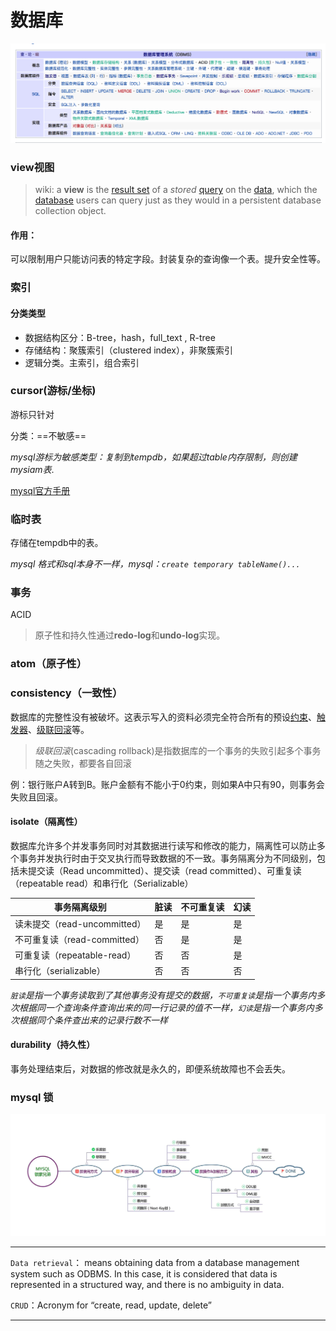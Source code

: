 # 数据库 
<!-- :Tech:Theory:database:DBMS: -->

![DBMS名词](.src/image-20200804140626503.png)

### view视图

> wiki: a **view** is the [result set](https://en.wikipedia.org/wiki/Result_set) of a *stored* [query](https://en.wikipedia.org/wiki/Query_language) on the [data](https://en.wikipedia.org/wiki/Data), which the [database](https://en.wikipedia.org/wiki/Database) users can query just as they would in a persistent database collection object.  

#### 作用：

可以限制用户只能访问表的特定字段。封装复杂的查询像一个表。提升安全性等。



### 索引

#### 分类类型

- 数据结构区分：B-tree，hash，full_text , R-tree
- 存储结构：聚簇索引（clustered index），非聚簇索引
- 逻辑分类。主索引，组合索引

### cursor(游标/坐标)

游标只针对

分类：==不敏感==

*mysql游标为敏感类型：复制到tempdb，如果超过table内存限制，则创建mysiam表*.

[mysql官方手册](https://web.archive.org/web/20191205204618/https://dev.mysql.com/doc/refman/5.7/en/cursor-restrictions.html)

### 临时表
存储在tempdb中的表。

*mysql 格式和sql本身不一样，mysql：`create temporary tableName()...`*

### 事务
ACID

> 原子性和持久性通过**redo-log**和**undo-log**实现。

### atom（原子性）

### consistency（一致性）

 数据库的完整性没有被破坏。这表示写入的资料必须完全符合所有的预设[约束](https://zh.wikipedia.org/wiki/数据完整性)、[触发器](https://zh.wikipedia.org/wiki/触发器_(数据库))、[级联回滚](https://zh.wikipedia.org/wiki/级联回滚)等。

> *级联回滚*(cascading rollback)是指数据库的一个事务的失败引起多个事务随之失败，都要各自回滚

例：银行账户A转到B。账户金额有不能小于0约束，则如果A中只有90，则事务会失败且回滚。

#### isolate（隔离性）

数据库允许多个并发事务同时对其数据进行读写和修改的能力，隔离性可以防止多个事务并发执行时由于交叉执行而导致数据的不一致。事务隔离分为不同级别，包括未提交读（Read uncommitted）、提交读（read committed）、可重复读（repeatable read）和串行化（Serializable）

| 事务隔离级别                 | 脏读 | 不可重复读 | 幻读 |
| ---------------------------- | ---- | ---------- | ---- |
| 读未提交（read-uncommitted） | 是   | 是         | 是   |
| 不可重复读（read-committed） | 否   | 是         | 是   |
| 可重复读（repeatable-read）  | 否   | 否         | 是   |
| 串行化（serializable）       | 否   | 否         | 否   |

*`脏读`是指一个事务读取到了其他事务没有提交的数据，`不可重复读`是指一个事务内多次根据同一个查询条件查询出来的同一行记录的值不一样，`幻读`是指一个事务内多次根据同个条件查出来的记录行数不一样*

#### durability（持久性）

事务处理结束后，对数据的修改就是永久的，即便系统故障也不会丢失。

### mysql 锁
<!-- :lock: -->


![image-20200910204615488](.src/image-20200910204615488.png)

-------------

`Data retrieval`： means obtaining data from a database management system such as ODBMS. In this case, it is considered that data is represented in a structured way, and there is no ambiguity in data.

`CRUD`：Acronym for “create, read, update, delete”

---------------

[^一张图彻底搞懂 MySQL 的锁机制]: https://learnku.com/articles/39212?order_by=vote_count&
